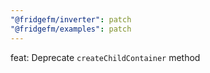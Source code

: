 ```yaml
---
"@fridgefm/inverter": patch
"@fridgefm/examples": patch
---
```


feat: Deprecate `createChildContainer` method
